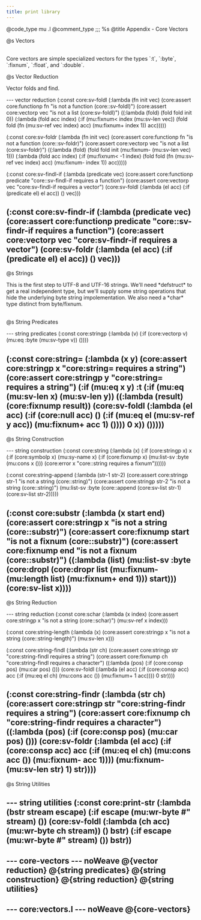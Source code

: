 ```yaml
---
title: print library
---
```


@code_type mu .l
@comment_type ;;; %s
@title Appendix - Core Vectors

@s Vectors
<p></p>
<br/>
Core vectors are simple specialized vectors for the types
`:t`, `:byte`, `:fixnum`, `:float`, and `:double`.

@s Vector Reduction
<p></p>
Vector folds and find.

--- vector reduction
(:const core:sv-foldl
   (:lambda (fn init vec)
      (core:assert core:functionp fn "is not a function (core::sv-foldl)")
      (core:assert core:vectorp vec "is not a list (core:sv-foldl)")
      ((:lambda (fold) (fold fold init 0))
       (:lambda (fold acc index)
          (:if (mu:fixnum< index (mu:sv-len vec))
             (fold fold (fn (mu:sv-ref vec index) acc) (mu:fixnum+ index 1))
             acc)))))

(:const core:sv-foldr
   (:lambda (fn init vec)
      (core:assert core:functionp fn "is not a function (core::sv-foldr)")
      (core:assert core:vectorp vec "is not a list (core:sv-foldr)")
      ((:lambda (fold) (fold fold init (mu:fixnum- (mu:sv-len vec) 1)))
       (:lambda (fold acc index)
          (:if (mu:fixnum< -1 index)
             (fold fold (fn (mu:sv-ref vec index) acc) (mu:fixnum- index 1))
             acc)))))

(:const core:sv-findl-if
   (:lambda (predicate vec)
      (core:assert core:functionp predicate "core::sv-findl-if requires a function")
      (core:assert core:vectorp vec "core:sv-findl-if requires a vector")
      (core:sv-foldl
        (:lambda (el acc) (:if (predicate el) el acc))
        ()
        vec)))

(:const core:sv-findr-if
   (:lambda (predicate vec)
      (core:assert core:functionp predicate "core::sv-findr-if requires a function")
      (core:assert core:vectorp vec "core:sv-findr-if requires a vector")
      (core:sv-foldr
        (:lambda (el acc) (:if (predicate el) el acc))
        ()
        vec)))
---

@s Strings
<p></p>
This is the first step to UTF-8 and UTF-16 strings. We'll need *defstruct* to get a real
independent type, but we'll supply some string operations that hide the underlying
byte string impolementation. We also need a *char* type distinct from byte/fixnum.
<br/><br/>

@s String Predicates

--- string predicates
(:const core:stringp
   (:lambda (v)
      (:if (core:vectorp v)
         (mu:eq :byte (mu:sv-type v))
         ())))

(:const core:string=
   (:lambda (x y)
      (core:assert core:stringp x "core:string= requires a string")
      (core:assert core:stringp y "core:string= requires a string")
      (:if (mu:eq x y)
         :t
         (:if (mu:eq (mu:sv-len x) (mu:sv-len y))
            ((:lambda (result)
                (core:fixnump result))
             (core:sv-foldl
               (:lambda (el acc)
                  (:if (core:null acc)
                       ()
                       (:if (mu:eq el (mu:sv-ref y acc))
                            (mu:fixnum+ acc 1)
                            ())))
                  0
                  x))
            ()))))
---

@s String Construction

--- string construction
(:const core:string
   (:lambda (x)
      (:if (core:stringp x)
         x
         (:if (core:symbolp x)
            (mu:sy-name x)
            (:if (core:fixnump x)
               (mu:list-sv :byte (mu:cons x ()))
               (core:error x "core::string requires a fixnum"))))))

(:const core:string-append
   (:lambda (str-1 str-2)
      (core:assert core:stringp str-1 "is not a string (core::string)")
      (core:assert core:stringp str-2 "is not a string (core::string)")
      (mu:list-sv
        :byte
        (core::append (core:sv-list str-1) (core:sv-list str-2)))))

(:const core:substr
  (:lambda (x start end)
     (core:assert core:stringp x "is not a string (core::substr)")
     (core:assert core:fixnump start "is not a fixnum (core::substr)")
     (core:assert core:fixnump end "is not a fixnum (core::substr)")
     ((:lambda (list)
         (mu:list-sv :byte
           (core:dropl (core:dropr list (mu:fixnum- (mu:length list) (mu:fixnum+ end 1))) start)))
         (core:sv-list x))))
---

@s String Reduction

--- string reduction
(:const core:schar
  (:lambda (x index)
    (core:assert core:stringp x "is not a string (core::schar)")
    (mu:sv-ref x index)))

(:const core:string-length
  (:lambda (x)
    (core:assert core:stringp x "is not a string (core::string-length)")
    (mu:sv-len x)))

(:const core:string-findl
   (:lambda (str ch)
      (core:assert core:stringp str "core:string-findl requires a string")
      (core:assert core:fixnump ch "core:string-findl requires a character")
      ((:lambda (pos)
          (:if (core:consp pos)
               (mu:car pos)
               ()))
       (core:sv-foldl
         (:lambda (el acc)
            (:if (core:consp acc)
                 acc
                 (:if (mu:eq el ch)
                      (mu:cons acc ())
                      (mu:fixnum+ 1 acc))))
         0
         str))))

(:const core:string-findr
   (:lambda (str ch)
      (core:assert core:stringp str "core:string-findr requires a string")
      (core:assert core:fixnump ch "core:string-findr requires a character")
      ((:lambda (pos)
          (:if (core:consp pos)
               (mu:car pos)
               ()))
       (core:sv-foldr
         (:lambda (el acc)
            (:if (core:consp acc)
                 acc
                 (:if (mu:eq el ch)
                      (mu:cons acc ())
                      (mu:fixnum- acc 1))))
         (mu:fixnum- (mu:sv-len str) 1)
         str))))
---

@s String Utilities

--- string utilities
(:const core:print-str
  (:lambda (bstr stream escape)
    (:if escape
      (mu:wr-byte #\" stream)
      ())
    (core:sv-foldl
      (:lambda (ch acc)
         (mu:wr-byte ch stream))
      ()
      bstr)
    (:if escape
      (mu:wr-byte #\" stream)
      ())
      bstr))
---

--- core-vectors --- noWeave
@{vector reduction}
@{string predicates}
@{string construction}
@{string reduction}
@{string utilities}
---

--- core:vectors.l --- noWeave
@{core-vectors}
---
